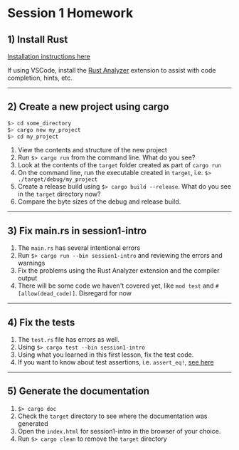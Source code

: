 # Session 1 Homework

## 1) Install Rust

[Installation instructions here](https://www.rust-lang.org/tools/install)

If using VSCode, install the [Rust Analyzer](https://code.visualstudio.com/docs/languages/rust) extension to assist with code completion, hints, etc.

---

## 2) Create a new project using cargo

```sh
$> cd some_directory
$> cargo new my_project
$> cd my_project
```

1. View the contents and structure of the new project
2. Run `$> cargo run` from the command line. What do you see?
3. Look at the contents of the `target` folder created as part of `cargo run`
4. On the command line, run the executable created in `target`, i.e. `$> ./target/debug/my_project`
5. Create a release build using `$> cargo build --release`. What do you see in the `target` directory now?
6. Compare the byte sizes of the debug and release build.

---

## 3) Fix main.rs in session1-intro

1. The `main.rs` has several intentional errors
2. Run `$> cargo run --bin session1-intro` and reviewing the errors and warnings
3. Fix the problems using the Rust Analyzer extension and the compiler output
4. There will be some code we haven't covered yet, like `mod test` and `#[allow(dead_code)]`. Disregard for now

---

## 4) Fix the tests

1. The `test.rs` file has errors as well.
2. Using `$> cargo test --bin session1-intro`
3. Using what you learned in this first lesson, fix the test code.
4. If you want to know about test assertions, i.e. `assert_eq!`, [see here](https://doc.rust-lang.org/std/macro.assert_eq.html)

---

## 5) Generate the documentation

1. `$> cargo doc`
2. Check the `target` directory to see where the documentation was generated
3. Open the `index.html` for session1-intro in the browser of your choice.
4. Run `$> cargo clean` to remove the `target` directory
